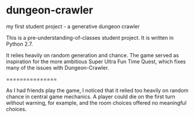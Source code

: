 dungeon-crawler
===============

my first student project - a generative dungeon crawler

This is a pre-understanding-of-classes student project. It is written in Python 2.7.  

It relies heavily on random generation and chance.  The game served as inspiration for the more ambitious Super Ultra Fun Time Quest, which fixes many of the issues with Dungeon-Crawler.

===============

As I had friends play the game, I noticed that it relied too heavily on random chance in central game mechanics. A player could die on the first turn without warning, for example, and the room choices offered no meaningful choices.  
